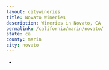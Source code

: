 ```yaml
---
layout: citywineries
title: Novato Wineries
description: Wineries in Novato, CA
permalink: /california/marin/novato/
state: ca
county: marin
city: novato
---
```

-

